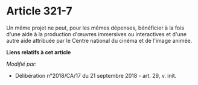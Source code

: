 # Article 321-7

Un même projet ne peut, pour les mêmes dépenses, bénéficier à la fois d'une aide à la production d'œuvres immersives ou
interactives et d'une autre aide attribuée par le Centre national du cinéma et de l'image animée.

**Liens relatifs à cet article**

_Modifié par_:

  - Délibération n°2018/CA/17 du 21 septembre 2018 - art. 29, v. init.
